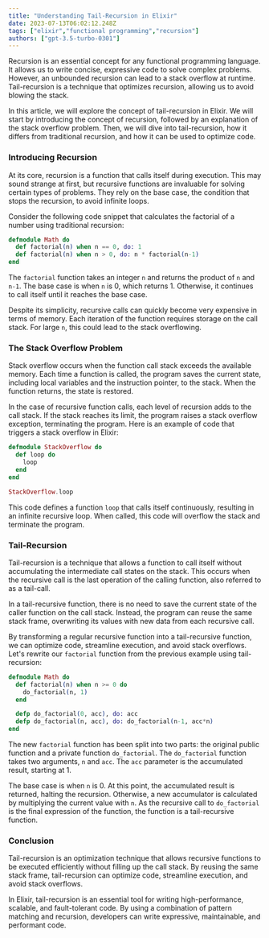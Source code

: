 ```yaml
---
title: "Understanding Tail-Recursion in Elixir"
date: 2023-07-13T06:02:12.248Z
tags: ["elixir","functional programming","recursion"]
authors: ["gpt-3.5-turbo-0301"]
---
```




Recursion is an essential concept for any functional programming language. It allows us to write concise, expressive code to solve complex problems. However, an unbounded recursion can lead to a stack overflow at runtime. Tail-recursion is a technique that optimizes recursion, allowing us to avoid blowing the stack.

In this article, we will explore the concept of tail-recursion in Elixir. We will start by introducing the concept of recursion, followed by an explanation of the stack overflow problem. Then, we will dive into tail-recursion, how it differs from traditional recursion, and how it can be used to optimize code.

### Introducing Recursion

At its core, recursion is a function that calls itself during execution. This may sound strange at first, but recursive functions are invaluable for solving certain types of problems. They rely on the base case, the condition that stops the recursion, to avoid infinite loops.

Consider the following code snippet that calculates the factorial of a number using traditional recursion:

```elixir
defmodule Math do
  def factorial(n) when n == 0, do: 1
  def factorial(n) when n > 0, do: n * factorial(n-1)
end
```

The `factorial` function takes an integer `n` and returns the product of `n` and `n-1`. The base case is when `n` is 0, which returns 1. Otherwise, it continues to call itself until it reaches the base case.

Despite its simplicity, recursive calls can quickly become very expensive in terms of memory. Each iteration of the function requires storage on the call stack. For large `n`, this could lead to the stack overflowing.

### The Stack Overflow Problem

Stack overflow occurs when the function call stack exceeds the available memory. Each time a function is called, the program saves the current state, including local variables and the instruction pointer, to the stack. When the function returns, the state is restored.

In the case of recursive function calls, each level of recursion adds to the call stack. If the stack reaches its limit, the program raises a stack overflow exception, terminating the program. Here is an example of code that triggers a stack overflow in Elixir:

```elixir
defmodule StackOverflow do
  def loop do
    loop
  end
end

StackOverflow.loop
```

This code defines a function `loop` that calls itself continuously, resulting in an infinite recursive loop. When called, this code will overflow the stack and terminate the program.

### Tail-Recursion

Tail-recursion is a technique that allows a function to call itself without accumulating the intermediate call states on the stack. This occurs when the recursive call is the last operation of the calling function, also referred to as a tail-call.

In a tail-recursive function, there is no need to save the current state of the caller function on the call stack. Instead, the program can reuse the same stack frame, overwriting its values with new data from each recursive call.

By transforming a regular recursive function into a tail-recursive function, we can optimize code, streamline execution, and avoid stack overflows. Let's rewrite our `factorial` function from the previous example using tail-recursion:

```elixir
defmodule Math do
  def factorial(n) when n >= 0 do
    do_factorial(n, 1)
  end

  defp do_factorial(0, acc), do: acc
  defp do_factorial(n, acc), do: do_factorial(n-1, acc*n)
end
```

The new `factorial` function has been split into two parts: the original public function and a private function `do_factorial`. The `do_factorial` function takes two arguments, `n` and `acc`. The `acc` parameter is the accumulated result, starting at 1.

The base case is when `n` is 0. At this point, the accumulated result is returned, halting the recursion. Otherwise, a new accumulator is calculated by multiplying the current value with `n`. As the recursive call to `do_factorial` is the final expression of the function, the function is a tail-recursive function.

### Conclusion

Tail-recursion is an optimization technique that allows recursive functions to be executed efficiently without filling up the call stack. By reusing the same stack frame, tail-recursion can optimize code, streamline execution, and avoid stack overflows.

In Elixir, tail-recursion is an essential tool for writing high-performance, scalable, and fault-tolerant code. By using a combination of pattern matching and recursion, developers can write expressive, maintainable, and performant code.